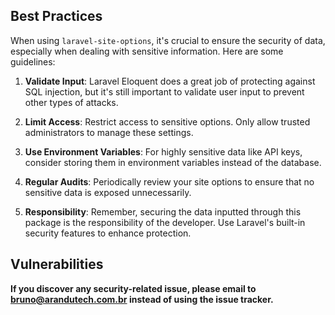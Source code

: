 ## Best Practices

When using `laravel-site-options`, it's crucial to ensure the security of data, especially when dealing with sensitive information. Here are some guidelines:

1. **Validate Input**: Laravel Eloquent does a great job of protecting against SQL injection, but it's still important to validate user input to prevent other types of attacks.

2. **Limit Access**: Restrict access to sensitive options. Only allow trusted administrators to manage these settings.

3. **Use Environment Variables**: For highly sensitive data like API keys, consider storing them in environment variables instead of the database.

4. **Regular Audits**: Periodically review your site options to ensure that no sensitive data is exposed unnecessarily.

5. **Responsibility**: Remember, securing the data inputted through this package is the responsibility of the developer. Use Laravel's built-in security features to enhance protection.

## Vulnerabilities

**If you discover any security-related issue, please email to bruno@arandutech.com.br instead of using the issue tracker.**
